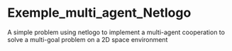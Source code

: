 # Exemple_multi_agent_Netlogo
A simple problem using netlogo to implement a multi-agent cooperation to solve a multi-goal problem on a 2D space environment
